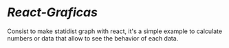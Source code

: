 # *React-Graficas*

Consist to make statidist graph with react, it's a simple example to calculate numbers or data that allow to see the behavior of each data. 


